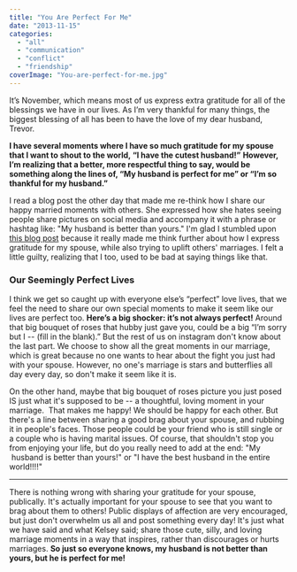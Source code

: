 ```yaml
---
title: "You Are Perfect For Me"
date: "2013-11-15"
categories: 
  - "all"
  - "communication"
  - "conflict"
  - "friendship"
coverImage: "You-are-perfect-for-me.jpg"
---
```


It’s November, which means most of us express extra gratitude for all of the blessings we have in our lives. As I’m very thankful for many things, the biggest blessing of all has been to have the love of my dear husband, Trevor.

**I have several moments where I have so much gratitude for my spouse that I want to shout to the world, “I have the cutest husband!”** **However, I’m realizing that a better, more respectful thing to say, would be something along the lines of, “My husband is perfect for me” or “I’m so thankful for my husband.”**

I read a blog post the other day that made me re-think how I share our happy married moments with others. She expressed how she hates seeing people share pictures on social media and accompany it with a phrase or hashtag like: "My husband is better than yours." I'm glad I stumbled upon [this blog post](http://kelseykellerweller.blogspot.com/2013/11/myhusbandisbetterthanyours.html) because it really made me think further about how I express gratitude for my spouse, while also trying to uplift others' marriages. I felt a little guilty, realizing that I too, used to be bad at saying things like that.

### Our Seemingly Perfect Lives

I think we get so caught up with everyone else’s “perfect” love lives, that we feel the need to share our own special moments to make it seem like our lives are perfect too. **Here’s a big shocker: it’s not always perfect!** Around that big bouquet of roses that hubby just gave you, could be a big “I’m sorry but I -- (fill in the blank).” But the rest of us on instagram don't know about the last part. We choose to show all the great moments in our marriage, which is great because no one wants to hear about the fight you just had with your spouse. However, no one's marriage is stars and butterflies all day every day, so don't make it seem like it is.

On the other hand, maybe that big bouquet of roses picture you just posed IS just what it's supposed to be -- a thoughtful, loving moment in your marriage.  That makes me happy! We should be happy for each other. But there's a line between sharing a good brag about your spouse, and rubbing it in people's faces. Those people could be your friend who is still single or a couple who is having marital issues. Of course, that shouldn't stop you from enjoying your life, but do you really need to add at the end: "My  husband is better than yours!" or "I have the best husband in the entire world!!!!"

* * *

There is nothing wrong with sharing your gratitude for your spouse, publically. It's actually important for your spouse to see that you want to brag about them to others! Public displays of affection are very encouraged, but just don't overwhelm us all and post something every day! It's just what we have said and what Kelsey said; share those cute, silly, and loving marriage moments in a way that inspires, rather than discourages or hurts marriages. **So just so everyone knows, my husband is not better than yours, but he is perfect for me!**
